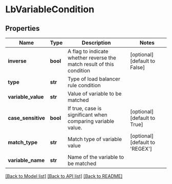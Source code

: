 # LbVariableCondition

## Properties
Name | Type | Description | Notes
------------ | ------------- | ------------- | -------------
**inverse** | **bool** | A flag to indicate whether reverse the match result of this condition | [optional] [default to False]
**type** | **str** | Type of load balancer rule condition | 
**variable_value** | **str** | Value of variable to be matched | 
**case_sensitive** | **bool** | If true, case is significant when comparing variable value.  | [optional] [default to True]
**match_type** | **str** | Match type of variable value | [optional] [default to 'REGEX']
**variable_name** | **str** | Name of the variable to be matched | 

[[Back to Model list]](../README.md#documentation-for-models) [[Back to API list]](../README.md#documentation-for-api-endpoints) [[Back to README]](../README.md)

